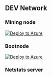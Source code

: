 ## DEV Network
### Mining node

[![Deploy to Azure](http://azuredeploy.net/deploybutton.png)](https://portal.azure.com/#create/Microsoft.Template/uri/https%3A%2F%2Fraw.githubusercontent.com%2Foraclesorg%2Ftest-templates%2Fdev%2Fdev-mainnet%2Fmining-node%2Ftemplate.json)

### Bootnode

[![Deploy to Azure](http://azuredeploy.net/deploybutton.png)](https://portal.azure.com/#create/Microsoft.Template/uri/https%3A%2F%2Fraw.githubusercontent.com%2Foraclesorg%2Ftest-templates%2Fdev%2Fdev-mainnet%2Fbootnode%2Ftemplate.json)

### Netstats server
